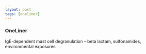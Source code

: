 ```yaml
---
layout: post
tags: [oneliner]
---
```



### OneLiner

IgE-dependent mast cell degranulation – beta lactam, sulfonamides, environmental exposures
